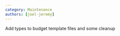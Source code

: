 ```yaml
---
category: Maintenance
authors: [joel-jeremy]
---
```


Add types to budget template files and some cleanup
